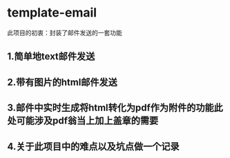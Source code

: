 # template-email
此项目的初衷：封装了邮件发送的一套功能
## 1.简单地text邮件发送
## 2.带有图片的html邮件发送
## 3.邮件中实时生成将html转化为pdf作为附件的功能此处可能涉及pdf翁当上加上盖章的需要
## 4.关于此项目中的难点以及坑点做一个记录



